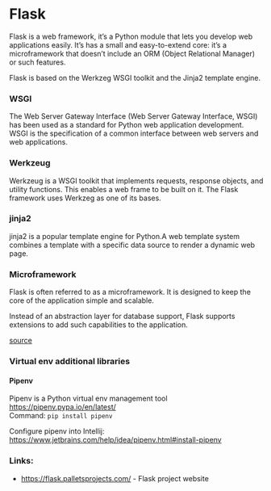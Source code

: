 # Flask
Flask is a web framework, it’s a Python module that lets you develop web applications easily. It’s has a small and easy-to-extend core: it’s a microframework that doesn’t include an ORM (Object Relational Manager) or such features.

Flask is based on the Werkzeg WSGI toolkit and the Jinja2 template engine.

### WSGI
The Web Server Gateway Interface (Web Server Gateway Interface, WSGI) has been used as a standard for Python web application development. WSGI is the specification of a common interface between web servers and web applications.

### Werkzeug
Werkzeug is a WSGI toolkit that implements requests, response objects, and utility functions. This enables a web frame to be built on it. The Flask framework uses Werkzeg as one of its bases.

### jinja2
jinja2 is a popular template engine for Python.A web template system combines a template with a specific data source to render a dynamic web page.

### Microframework
Flask is often referred to as a microframework. It is designed to keep the core of the application simple and scalable.

Instead of an abstraction layer for database support, Flask supports extensions to add such capabilities to the application.

[source](hhttps://pythonbasics.org/what-is-flask-python/)

### Virtual env additional libraries
#### Pipenv
Pipenv is a Python virtual env management tool \
https://pipenv.pypa.io/en/latest/ \
Command: `pip install pipenv`

Configure pipenv into Intellij: https://www.jetbrains.com/help/idea/pipenv.html#install-pipenv

### Links:
- https://flask.palletsprojects.com/ - Flask project website


